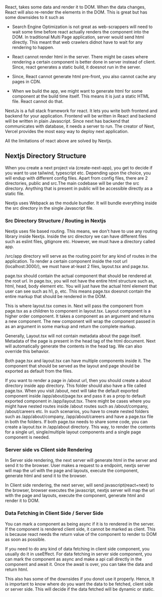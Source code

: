 
React, takes some data and render it to DOM. When the data changes, React will also re-render the elements in the DOM. This is great but has some downsides to it such as

- Search Engine Optimization is not great as web-scrappers will need to wait some time before react actually renders the component into the DOM. In traditional Multi Page application, server would send html directly. This meant that web crawlers didnot have to wait for any rendering to happen.

- React cannot render html in the server. There might be cases where rendering a certain component is better done in server instead of client. Since, react generates a static build, it doesnot run in the server.

- Since, React cannot generate html pre-front, you also cannot cache any pages in CDN.

- When we build the app, we might want to generate html for some component at the build time itself. This means it is just a static HTML file. React cannot do that.


NextJs is a full stack framework for react. It lets you write both frontend and backend for your application. Frontend will be written in React and backend will be written in plain Javascript. Since next has backend that communicates with database, it needs a server to run.  The creator of Next, Vercel provides the most easy way to deploy next application.

All the limitations of react above are solved by Nextjs. 


## Nextjs Directory Structure

When you create a next project via (create-next-app), you get to decide if you want to use tailwind, typescript etc. Depending upon the choice, you will endup with different config files. Apart from config files, there are 2 directories, public and src.The main codebase will be under the src directory. Anything that is present in public will be accessible directly as a static file. 

Nextjs uses Webpack as the module bundler. It will bundle everything inside the src directory in the single Javascript file.  


### Src Directory Structure / Routing in Nextjs

Nextjs uses file based routing. This means, we don't have to use any routing library inside Nextjs.  Inside the src directory we can have different files such as eslint files, gitignore etc. However, we must have a directory called app.

/src/app directory will serve as the routing point for any kind of routes in the application. To render a certain component inside the root url (localhost:3000/), we must have at-least 2 files, layout.tsx and page.tsx.

page.tsx should contain the actual component that should be rendered at the root url. 
In page.tsx, you will not have the entire html structure such as, html, head, body element etc. You will just have the actual html element that user can see such as h1, p, etc. This means page.tsx doesnot contain the entire markup that should be rendered in the DOM.

This is where layout.tsx comes in. Next will pass the component from page.tsx as a children to component in layout.tsx. Layout component is a higher order component. It takes a component as an argument and returns a new component. The new component will wrap the component passed in as an argument in some markup and return the complete markup.

Generally, Layout.tsx will not contain metadata about the page itself. Metadata of the page is present in the head tag of the html document. Next will automatically generate the contents in the head tag.  We can also override this behavior.

Both page.tsx and layout.tsx can have multiple components inside it. The component that should be served as the layout and page should be exported as default from the files. 

If you want to render a page in /about url, then you should create a about directory inside app directory. This folder should also have a file called page.tsx. When you visit /about, next will take the default exported component inside /app/about/page.tsx and pass it as a prop to default exported component in /app/layout.tsx. There might be cases where you might have nested routes inside /about routes such as /about/company, /about/careers etc. In such scenarios, you have to create nested folders such as /app/about/company, /app/about/careers and have a page.tsx file in both the folders. If both page.tsx needs to share some code, you can create a layout.tsx in /app/about directory.  This way, to render the contents for a single url, single/multiple layout components and a single page component is needed.


### Server side vs Client side Rendering

In Server side rendering, the next server will generate html in the server and send it to the browser. User makes a request to a endpoint, nextjs server will map the url with the page and layouts, execute the component, generate html and send it to the browser.

In Client side rendering, the next server, will send javascript(react+next) to the browser, browser executes the javascript, nextjs server will map the url with the page and layouts, execute the component, generate html and render it to DOM. 

### Data Fetching in Client Side / Server Side

You can mark a component as being async if it is to rendered in the server. If the component is rendered client side, it cannot be marked as client. This is because react needs the return value of the component to render to DOM as soon as possible. 

If you need to do any kind of data fetching in client side component, you usually do it in useEffect. For data fetching in server side component, you can mark the component as async and make a api call directly in the component and await it. Once the await is over, you can take the data and return html.

This also has some of the downsides if you donot use it properly. Hence, It is important to know where do you want the data to be fetched, client side or server side. This will decide if the data fetched will be dynamic or static. 